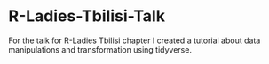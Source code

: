 # R-Ladies-Tbilisi-Talk
For the talk for R-Ladies Tbilisi chapter I created a tutorial about data manipulations and transformation using tidyverse.
